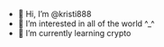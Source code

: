 - 👋 Hi, I’m @kristi888
- 👀 I’m interested in all of the world ^_^
- 🌱 I’m currently learning crypto

<!---
kristi888/kristi888 is a ✨ special ✨ repository because its `README.md` (this file) appears on your GitHub profile.
You can click the Preview link to take a look at your changes.
--->

